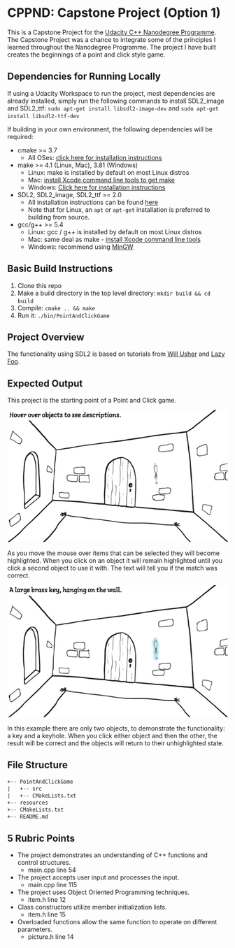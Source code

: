 # CPPND: Capstone Project (Option 1)

This is a Capstone Project for the [Udacity C++ Nanodegree Programme](https://www.udacity.com/course/c-plus-plus-nanodegree--nd213). The Capstone Project was a chance to integrate some of the principles I learned throughout the Nanodegree Programme. The project I have built creates the beginnings of a point and click style game.


## Dependencies for Running Locally

If using a Udacity Workspace to run the project, most dependencies are already installed, simply run the following commands to install SDL2_image and SDL2_ttf:
`sudo apt-get install libsdl2-image-dev` and `sudo apt-get install libsdl2-ttf-dev`

If building in your own environment, the following dependencies will be required:
* cmake >= 3.7
  * All OSes: [click here for installation instructions](https://cmake.org/install/)
* make >= 4.1 (Linux, Mac), 3.81 (Windows)
  * Linux: make is installed by default on most Linux distros
  * Mac: [install Xcode command line tools to get make](https://developer.apple.com/xcode/features/)
  * Windows: [Click here for installation instructions](http://gnuwin32.sourceforge.net/packages/make.htm)
* SDL2, SDL2_image, SDL2_ttf >= 2.0
  * All installation instructions can be found [here](https://wiki.libsdl.org/Installation)
  * Note that for Linux, an `apt` or `apt-get` installation is preferred to building from source.
* gcc/g++ >= 5.4
  * Linux: gcc / g++ is installed by default on most Linux distros
  * Mac: same deal as make - [install Xcode command line tools](https://developer.apple.com/xcode/features/)
  * Windows: recommend using [MinGW](http://www.mingw.org/)


## Basic Build Instructions

1. Clone this repo
2. Make a build directory in the top level directory: `mkdir build && cd build`
3. Compile: `cmake .. && make`
4. Run it: `./bin/PointAndClickGame`


## Project Overview

The functionality using SDL2 is based on tutorials from [Will Usher](https://www.willusher.io/pages/sdl2/https://www.willusher.io/pages/sdl2/) and [Lazy Foo](http://lazyfoo.net/tutorials/SDL/).


## Expected Output

This project is the starting point of a Point and Click game.

<img src="readme_img0.PNG"/>

As you move the mouse over items that can be selected they will become highlighted. 
When you click on an object it will remain highlighted until you click a second object
to use it with. The text will tell you if the match was correct. 

<img src="readme_img1.PNG"/>

In this example there are only two objects, to demonstrate the functionality: a key and a keyhole. When you click either object and then the other, the result will be correct and the objects will return to their unhighlighted state.


## File Structure
  ```
+-- PointAndClickGame
|   +-- src
|   +-- CMakeLists.txt
+-- resources
+-- CMakeLists.txt
+-- README.md
  ```


## 5 Rubric Points

* The project demonstrates an understanding of C++ functions and control structures.
  * main.cpp line 54
* The project accepts user input and processes the input.
  * main.cpp line 115
* The project uses Object Oriented Programming techniques.
  * item.h line 12
* Class constructors utilize member initialization lists.
  * item.h line 15
* Overloaded functions allow the same function to operate on different parameters.
  * picture.h line 14